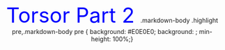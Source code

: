 <!-- content to be placed inside <body>Torsor Part 2…</body> -->
<center><font color="blue" size="180">Torsor Part 2 </font>
.markdown-body .highlight pre,.markdown-body pre {
background: #E0E0E0;
background: ;
min-height: 100%;}
